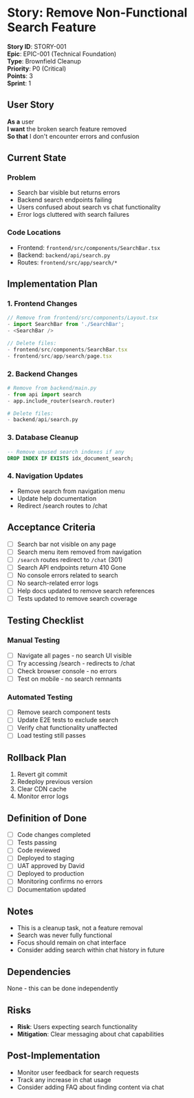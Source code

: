 # Story: Remove Non-Functional Search Feature

**Story ID**: STORY-001  
**Epic**: EPIC-001 (Technical Foundation)  
**Type**: Brownfield Cleanup  
**Priority**: P0 (Critical)  
**Points**: 3  
**Sprint**: 1  

## User Story

**As a** user  
**I want** the broken search feature removed  
**So that** I don't encounter errors and confusion  

## Current State

### Problem
- Search bar visible but returns errors
- Backend search endpoints failing
- Users confused about search vs chat functionality
- Error logs cluttered with search failures

### Code Locations
- Frontend: `frontend/src/components/SearchBar.tsx`
- Backend: `backend/api/search.py`
- Routes: `frontend/src/app/search/*`

## Implementation Plan

### 1. Frontend Changes
```typescript
// Remove from frontend/src/components/Layout.tsx
- import SearchBar from './SearchBar';
- <SearchBar />

// Delete files:
- frontend/src/components/SearchBar.tsx
- frontend/src/app/search/page.tsx
```

### 2. Backend Changes
```python
# Remove from backend/main.py
- from api import search
- app.include_router(search.router)

# Delete files:
- backend/api/search.py
```

### 3. Database Cleanup
```sql
-- Remove unused search indexes if any
DROP INDEX IF EXISTS idx_document_search;
```

### 4. Navigation Updates
- Remove search from navigation menu
- Update help documentation
- Redirect /search routes to /chat

## Acceptance Criteria

- [ ] Search bar not visible on any page
- [ ] Search menu item removed from navigation
- [ ] `/search` routes redirect to `/chat` (301)
- [ ] Search API endpoints return 410 Gone
- [ ] No console errors related to search
- [ ] No search-related error logs
- [ ] Help docs updated to remove search references
- [ ] Tests updated to remove search coverage

## Testing Checklist

### Manual Testing
- [ ] Navigate all pages - no search UI visible
- [ ] Try accessing /search - redirects to /chat
- [ ] Check browser console - no errors
- [ ] Test on mobile - no search remnants

### Automated Testing
- [ ] Remove search component tests
- [ ] Update E2E tests to exclude search
- [ ] Verify chat functionality unaffected
- [ ] Load testing still passes

## Rollback Plan

1. Revert git commit
2. Redeploy previous version
3. Clear CDN cache
4. Monitor error logs

## Definition of Done

- [ ] Code changes completed
- [ ] Tests passing
- [ ] Code reviewed
- [ ] Deployed to staging
- [ ] UAT approved by David
- [ ] Deployed to production
- [ ] Monitoring confirms no errors
- [ ] Documentation updated

## Notes

- This is a cleanup task, not a feature removal
- Search was never fully functional
- Focus should remain on chat interface
- Consider adding search within chat history in future

## Dependencies

None - this can be done independently

## Risks

- **Risk**: Users expecting search functionality
- **Mitigation**: Clear messaging about chat capabilities

## Post-Implementation

- Monitor user feedback for search requests
- Track any increase in chat usage
- Consider adding FAQ about finding content via chat